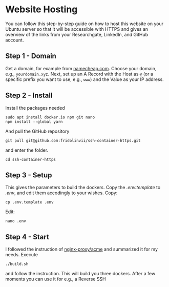 # Website Hosting
You can follow this step-by-step guide on how to host this website on your Ubuntu server so that it will be accessible with HTTPS and gives an overview of the links from your Researchgate, LinkedIn, and GitHub account.

## Step 1 - Domain
Get a domain, for example from [namecheap.com](https://www.namecheap.com). Choose your domain, e.g., `yourdomain.xyz`.
Next, set up an A Record with the Host as `@` (or a specific prefix you want to use, e.g., `www`) and the Value as your IP address.

## Step 2 - Install
Install the packages needed
```
sudo apt install docker.io npm git nano
npm install --global yarn
```
And pull the GitHub repository
```
git pull git@github.com:fridolinvii/ssh-container-https.git
```
and enter the folder. 
```
cd ssh-container-https
```

## Step 3 - Setup
This gives the parameters to build the dockers. Copy the _.env.template_ to _.env_, and edit them accodingly to your wishes. 
Copy:
```
cp .env.template .env
```
Edit:
```
nano .env
```

## Step 4 - Start
I followed the instruction of [nginx-proxy/acme](https://github.com/nginx-proxy/acme-companion) and summarized it for my needs.
Execute 
```
./build.sh
```
and follow the instruction. This will build you three dockers. 
After a few moments you can use it for e.g., a Reverse SSH


